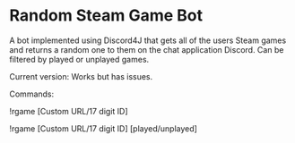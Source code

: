 # Random Steam Game Bot
A bot implemented using Discord4J that gets all of the users Steam games and returns a random one to them on the chat application Discord. Can be filtered by played or unplayed games.

Current version: Works but has issues.

Commands:

!rgame [Custom URL/17 digit ID]

!rgame [Custom URL/17 digit ID] [played/unplayed]
